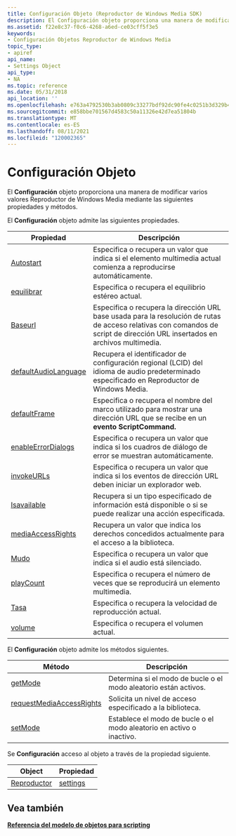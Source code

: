 ```yaml
---
title: Configuración Objeto (Reproductor de Windows Media SDK)
description: El Configuración objeto proporciona una manera de modificar varios valores Reproductor de Windows Media mediante las siguientes propiedades y métodos.
ms.assetid: f22e8c37-f0c6-4268-a6ed-ce03cff5f3e5
keywords:
- Configuración Objetos Reproductor de Windows Media
topic_type:
- apiref
api_name:
- Settings Object
api_type:
- NA
ms.topic: reference
ms.date: 05/31/2018
api_location: ''
ms.openlocfilehash: e763a4792530b3ab0809c33277bdf92dc90fe4c0251b3d329b4c3f3f36b55f85
ms.sourcegitcommit: e858bbe701567d4583c50a11326e42d7ea51804b
ms.translationtype: MT
ms.contentlocale: es-ES
ms.lasthandoff: 08/11/2021
ms.locfileid: "120002365"
---
```

# <a name="settings-object"></a>Configuración Objeto

El **Configuración** objeto proporciona una manera de modificar varios valores Reproductor de Windows Media mediante las siguientes propiedades y métodos.

El **Configuración** objeto admite las siguientes propiedades.



| Propiedad                                                  | Descripción                                                                                                                      |
|-----------------------------------------------------------|----------------------------------------------------------------------------------------------------------------------------------|
| [Autostart](settings-autostart.md)                       | Especifica o recupera un valor que indica si el elemento multimedia actual comienza a reproducirse automáticamente.                           |
| [equilibrar](settings-balance.md)                           | Especifica o recupera el equilibrio estéreo actual.                                                                               |
| [Baseurl](settings-baseurl.md)                           | Especifica o recupera la dirección URL base usada para la resolución de rutas de acceso relativas con comandos de script de dirección URL insertados en archivos multimedia. |
| [defaultAudioLanguage](settings-defaultaudiolanguage.md) | Recupera el identificador de configuración regional (LCID) del idioma de audio predeterminado especificado en Reproductor de Windows Media.                          |
| [defaultFrame](settings-defaultframe.md)                 | Especifica o recupera el nombre del marco utilizado para mostrar una dirección URL que se recibe en un **evento ScriptCommand.**                |
| [enableErrorDialogs](settings-enableerrordialogs.md)     | Especifica o recupera un valor que indica si los cuadros de diálogo de error se muestran automáticamente.                                    |
| [invokeURLs](settings-invokeurls.md)                     | Especifica o recupera un valor que indica si los eventos de dirección URL deben iniciar un explorador web.                                        |
| [Isavailable](settings-isavailable.md)                   | Recupera si un tipo especificado de información está disponible o si se puede realizar una acción especificada.                           |
| [mediaAccessRights](settings-mediaaccessrights.md)       | Recupera un valor que indica los derechos concedidos actualmente para el acceso a la biblioteca.                                                    |
| [Mudo](settings-mute.md)                                 | Especifica o recupera un valor que indica si el audio está silenciado.                                                                |
| [playCount](settings-playcount.md)                       | Especifica o recupera el número de veces que se reproducirá un elemento multimedia.                                                               |
| [Tasa](settings-rate.md)                                 | Especifica o recupera la velocidad de reproducción actual.                                                                                |
| [volume](settings-volume.md)                             | Especifica o recupera el volumen actual.                                                                                       |



 

El **Configuración** objeto admite los métodos siguientes.



| Método                                                            | Descripción                                                 |
|-------------------------------------------------------------------|-------------------------------------------------------------|
| [getMode](settings-getmode.md)                                   | Determina si el modo de bucle o el modo aleatorio están activos. |
| [requestMediaAccessRights](settings-requestmediaaccessrights.md) | Solicita un nivel de acceso especificado a la biblioteca.        |
| [setMode](settings-setmode.md)                                   | Establece el modo de bucle o el modo aleatorio en activo o inactivo.   |



 

Se **Configuración** acceso al objeto a través de la propiedad siguiente.



| Object                      | Propiedad                        |
|-----------------------------|---------------------------------|
| [Reproductor](player-object.md) | [settings](player-settings.md) |



 

## <a name="see-also"></a>Vea también

<dl> <dt>

[**Referencia del modelo de objetos para scripting**](object-model-reference-for-scripting.md)
</dt> </dl>

 

 




